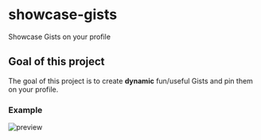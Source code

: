 # showcase-gists
Showcase Gists on your profile

## Goal of this project

The goal of this project is to create **dynamic** fun/useful Gists and pin them on your profile.

### Example

![preview](https://i.imgur.com/ha3YrUV.png)